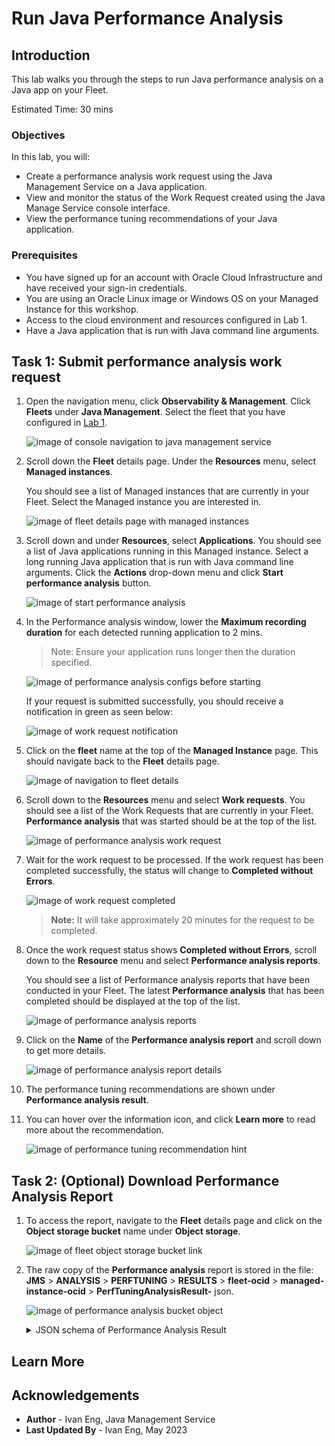 # Run Java Performance Analysis

## Introduction

This lab walks you through the steps to run Java performance analysis on a Java app on your Fleet.

Estimated Time: 30 mins

### Objectives

In this lab, you will:

* Create a performance analysis work request using the Java Management Service on a Java application.
* View and monitor the status of the Work Request created using the Java Manage Service console interface.
* View the performance tuning recommendations of your Java application.

### Prerequisites

* You have signed up for an account with Oracle Cloud Infrastructure and have received your sign-in credentials.
* You are using an Oracle Linux image or Windows OS on your Managed Instance for this workshop.
* Access to the cloud environment and resources configured in Lab 1.
* Have a Java application that is run with Java command line arguments.

## Task 1: Submit performance analysis work request

1. Open the navigation menu, click **Observability & Management**. Click **Fleets** under **Java Management**. Select the fleet that you have configured in [Lab 1](?lab=set-up-and-enable-advanced-features-on-java-management-service).

    ![image of console navigation to java management service](images/console-navigation-jms-fleet.png)

2. Scroll down the **Fleet** details page. Under the **Resources** menu, select **Managed instances**.

    You should see a list of Managed instances that are currently in your Fleet. Select the Managed instance you are interested in.

    ![image of fleet details page with managed instances](images/fleet-managed-instances.png)

3. Scroll down and under **Resources**, select **Applications**. You should see a list of Java applications running in this Managed instance. Select a long running Java application that is run with Java command line arguments. Click the **Actions** drop-down menu and click **Start performance analysis** button.

    ![image of start performance analysis](images/managed-instance-applications-start-perf-analysis.png)

4. In the Performance analysis window, lower the **Maximum recording duration** for each detected running application to 2 mins. 

    > Note: Ensure your application runs longer then the duration specified.

    ![image of performance analysis configs before starting](images/perf-analysis-config-start.png)

    If your request is submitted successfully, you should receive a notification in green as seen below: 

    ![image of work request notification](images/perf-analysis-work-request-started-notification.png)

5. Click on the **fleet** name at the top of the **Managed Instance** page. This should navigate back to the **Fleet** details page.

    ![image of navigation to fleet details](images/managed-instance-to-fleet-navigation.png)

6. Scroll down to the **Resources** menu and select **Work requests**. You should see a list of the Work Requests that are currently in your Fleet. **Performance analysis** that was started should be at the top of the list.

    ![image of performance analysis work request](images/perf-analysis-work-request-in-progress.png)

7. Wait for the work request to be processed. If the work request has been completed successfully, the status will change to **Completed without Errors**.
  
    ![image of work request completed](images/perf-analysis-work-request-completed.png)

    >**Note:** It will take approximately 20 minutes for the request to be completed.

8. Once the work request status shows **Completed without Errors**, scroll down to the **Resource** menu and select **Performance analysis reports**. 

    You should see a list of Performance analysis reports that have been conducted in your Fleet. The latest **Performance analysis** that has been completed should be displayed at the top of the list.

    ![image of performance analysis reports](images/perf-analysis-reports.png)

9. Click on the **Name** of the **Performance analysis report** and scroll down to get more details.

    ![image of performance analysis report details](images/perf-analysis-report-details.png)

10. The performance tuning recommendations are shown under **Performance analysis result**.

11. You can hover over the information icon, and click **Learn more** to read more about the recommendation.

    ![image of performance tuning recommendation hint](images/perf-analysis-summary-hint.png)

## Task 2: (Optional) Download Performance Analysis Report

1. To access the report, navigate to the **Fleet** details page and click on the **Object storage bucket** name under **Object storage**.

    ![image of fleet object storage bucket link](images/fleet-bucket-link.png)

2. The raw copy of the **Performance analysis** report is stored in the file: **JMS** > **ANALYSIS** > **PERFTUNING** > **RESULTS** > **fleet-ocid** > **managed-instance-ocid** > **PerfTuningAnalysisResult-** json.

    ![image of performance analysis bucket object](images/perf-analysis-result-download.png)

    <details>
      <summary>JSON schema of Performance Analysis Result</summary>

      ```javascript
      {
        applicationName: string,
        applicationId: string,
        applicationInstallationId: string,
        jfrFileName: string,
        timeAnalyzed: date-time,
        summary: {
            warnings: [
                {
                    key: int,
                    code: string,
                    description: string,
                    message: string,
                    currentVMOptions: string,
                    recommendedVMOptions: string,
                    detailsLink: url,
                    comment: string
                }
            ]
        },
        version: string
      }
      ```
    </details>

## Learn More

## Acknowledgements

* **Author** - Ivan Eng, Java Management Service
* **Last Updated By** - Ivan Eng, May 2023
